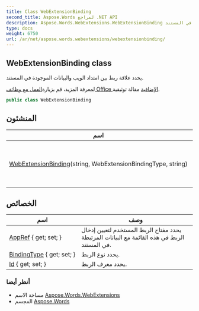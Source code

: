 ```yaml
---
title: Class WebExtensionBinding
second_title: Aspose.Words لمراجع .NET API
description: Aspose.Words.WebExtensions.WebExtensionBinding فصل. يحدد علاقة ربط بين امتداد الويب والبيانات الموجودة في المستند.
type: docs
weight: 6750
url: /ar/net/aspose.words.webextensions/webextensionbinding/
---
```

## WebExtensionBinding class

يحدد علاقة ربط بين امتداد الويب والبيانات الموجودة في المستند.

لمعرفة المزيد، قم بزيارة[العمل مع وظائف Office الإضافية](https://docs.aspose.com/words/net/work-with-office-add-ins/) مقالة توثيقية.

```csharp
public class WebExtensionBinding
```

## المنشئون

| اسم | وصف |
| --- | --- |
| [WebExtensionBinding](webextensionbinding/)(string, WebExtensionBindingType, string) | ينشئ ربط ملحق الويب بمعلمات محددة. |

## الخصائص

| اسم | وصف |
| --- | --- |
| [AppRef](../../aspose.words.webextensions/webextensionbinding/appref/) { get; set; } | يحدد مفتاح الربط المستخدم لتعيين إدخال الربط في هذه القائمة مع البيانات المرتبطة في المستند. |
| [BindingType](../../aspose.words.webextensions/webextensionbinding/bindingtype/) { get; set; } | يحدد نوع الربط. |
| [Id](../../aspose.words.webextensions/webextensionbinding/id/) { get; set; } | يحدد معرف الربط. |

### أنظر أيضا

* مساحة الاسم [Aspose.Words.WebExtensions](../../aspose.words.webextensions/)
* المجسم [Aspose.Words](../../)


